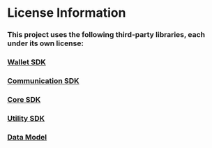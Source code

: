 # License Information

### This project uses the following third-party libraries, each under its own license:

### [Wallet SDK](source/did-client-sdk-aos/did-wallet-sdk-aos/dependencies-license.md)  

### [Communication SDK](source/did-client-sdk-aos/did-communication-sdk-aos/dependencies-license.md) 

### [Core SDK](source/did-client-sdk-aos/did-core-sdk-aos/dependencies-license.md)  

### [Utility SDK](source/did-client-sdk-aos/did-utility-sdk-aos/dependencies-license.md)  

### [Data Model](source/did-client-sdk-aos/did-datamodel-sdk-aos/dependencies-license.md)
